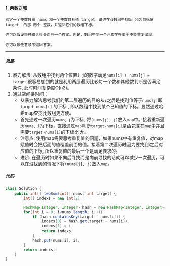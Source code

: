 #### [ 1. 两数之和](https://leetcode-cn.com/problems/two-sum/)

```
给定一个整数数组 nums 和一个整数目标值 target，请你在该数组中找出 和为目标值 target  的那 两个 整数，并返回它们的数组下标。

你可以假设每种输入只会对应一个答案。但是，数组中同一个元素在答案里不能重复出现。

你可以按任意顺序返回答案。
```

-----

##### 思路

1. 暴力解法:  从数组中找到两个位置```i```, ```j```的数字满足```nums[i] + nums[j] = target``` 很容易想到的就是利用两层遍历比较每一个数和其他数判断是否满足条件, 此时时间复杂度O(n2)。
2. 通过空间换时间：
   * 从暴力解法思考我们的第二层遍历的目的从```i```之后是找到值等于```nums[j]```即```target-nums[i]``` 的下标 , 即从数组中找到某个已知值的下标。显然通过哈希map查找比数组更方便。
   * 首先通过一次遍历```nums```,``` j```为下标, 将```(nums[j], j)```放入```map```中。接着重新遍历```nums```,``` i```为下标，直接通过```map```判断```target-nums[i]```是否包含在```map```中并且需要```target-nums[i]```的下标比i大。
   * 注意点:  使用map需要思考重复值的问题，如果nums中有重复值，对map赋值时会把后面的值覆盖前面的值。接着第二次遍历时因为要找到i之后对应值的下标, 所以重复值的最后一个是满足要求的。
   * 进阶:  在遍历时如果不向后寻找而是向前寻找的话就可以减少一次遍历，可以在没找到的情况下将```(nums[j], j)```放入```map```。



##### 代码

```java
class Solution {
    public int[] twoSum(int[] nums, int target) {
        int[] indexs = new int[2];

        HashMap<Integer, Integer> hash = new HashMap<Integer, Integer>();
        for(int i = 0; i<nums.length; i++){
            if (hash.containsKey(target - nums[i])) {
                indexs[0] = hash.get(target - nums[i]);
                indexs[1] = i;
                return indexs;
            }
            hash.put(nums[i], i);
        }
        return indexs;
    }
}
```


